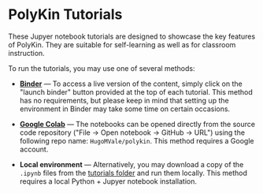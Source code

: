 # PolyKin Tutorials

These Jupyer notebook tutorials are designed to showcase the key features of PolyKin.
They are suitable for self-learning as well as for classroom instruction.

To run the tutorials, you may use one of several methods:

* **[Binder](https://mybinder.org/)** — To access a live version of the content, simply
click on the "launch binder" button provided at the top of each tutorial. This method has no
requirements, but please keep in mind that setting up the environment in Binder may take some
time on certain occasions.

* **[Google Colab](https://colab.research.google.com/)** — The notebooks can be opened
directly from the source code repository ("File -> Open notebook -> GitHub -> URL") using the
following repo name: `HugoMVale/polykin`. This method requires a Google account.

* **Local environment** — Alternatively, you may download a copy of the `.ipynb` files from the
[tutorials folder](https://github.com/HugoMVale/polykin/tree/main/docs/tutorials) and run them
locally. This method requires a local Python + Jupyer notebook installation.
